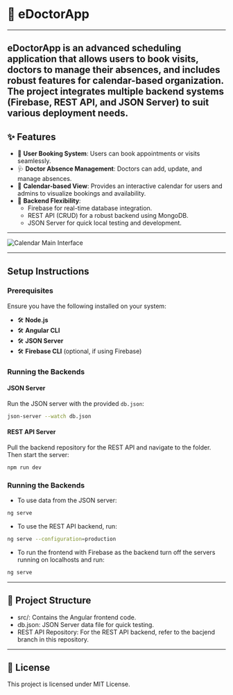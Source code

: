 # 📅 eDoctorApp

---

eDoctorApp is an advanced scheduling application that allows users to book visits, doctors to manage their absences, and includes robust features for calendar-based organization. The project integrates multiple backend systems (Firebase, REST API, and JSON Server) to suit various deployment needs.
 ---
 
## ✨ Features
- 📝 **User Booking System**: Users can book appointments or visits seamlessly.
- 🩺 **Doctor Absence Management**: Doctors can add, update, and manage absences.
- 📆 **Calendar-based View**: Provides an interactive calendar for users and admins to visualize bookings and availability.
- 🔄 **Backend Flexibility**: 
    - Firebase for real-time database integration.
    - REST API (CRUD) for a robust backend using MongoDB.
    - JSON Server for quick local testing and development.

---

![Calendar Main Interface](screenshot/main.png)

---

## Setup Instructions

### Prerequisites
Ensure you have the following installed on your system:
- 🛠️ **Node.js**
- 🛠️ **Angular CLI**
- 🛠️ **JSON Server**
- 🛠️ **Firebase CLI** (optional, if using Firebase)

### Running the Backends

#### JSON Server

Run the JSON server with the provided `db.json`:
```bash
json-server --watch db.json
```

#### REST API Server
Pull the backend repository for the REST API and navigate to the folder. Then start the server:

```bash
npm run dev
```

### Running the Backends

- To use data from the JSON server:

```bash
ng serve
```

- To use the REST API backend, run:

```bash
ng serve --configuration=production
```

- To run the frontend with Firebase as the backend turn off the servers running on localhosts and run:

```bash
ng serve
```

---

## 📂 Project Structure

- src/: Contains the Angular frontend code.
- db.json: JSON Server data file for quick testing.
- REST API Repository: For the REST API backend, refer to the bacjend branch in this repository.

---

## 📜 License
This project is licensed under MIT License.


